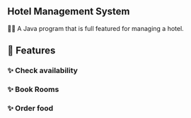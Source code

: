 ## Hotel Management System

🍞📅 A Java program that is full featured for managing a hotel.

## 📅 Features

### ✨ Check availability
### ✨ Book Rooms
### ✨ Order food

